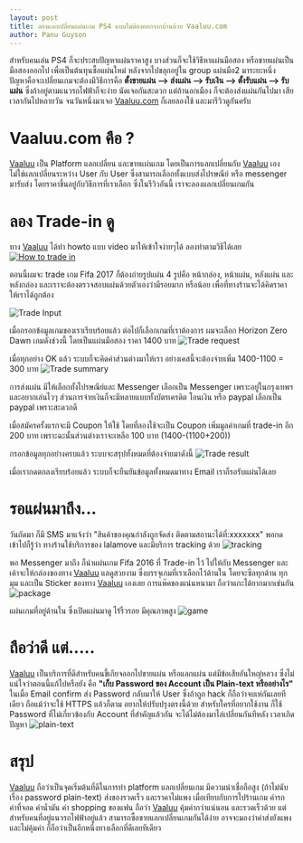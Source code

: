 ```yaml
---
layout: post
title: ลองแลกเปลี่ยนแผ่นเกม PS4 แบบไม่ต้องออกจากบ้านด้วย Vaaluu.com
author: Panu Guyson
---
```

สำหรับคนเล่น PS4 ก็จะประสบปัญหาแผ่นราคาสูง บางส่วนก็จะใช้วิธีหาแผ่นมือสอง หรือขายแผ่นเป็นมือสองออกไป เพื่อเป็นต้นทุนซื้อแผ่นใหม่ หลังจากไปขลุกอยู่ใน group แผ่นมือ2 มาระยะหนึ่ง ปัญหาคือจะเปลี่ยนเกมจะต้องมีวิธีการคือ **ตั้งขายแผ่น --> ส่งแผ่น --> รับเงิน --> ตั้งรับแผ่น --> รับแผ่น** ซึ่งถ้าอยู่ตามแนวรถไฟฟ้าก็จะง่าย นัดเจอกันสะดวก แต่ถ้านอกเมือง ก็จะต้องส่งแผ่นกันไปมา เสียเวลากันไปหลายวัน จนวันหนึ่งมาเจอ [Vaaluu.com](http://vaaluu.com) ก็เลยลองใช้ และมารีวิวดูกันครับ

# Vaaluu.com คือ ?
[Vaaluu](http://vaaluu.com) เป็น Platform แลกเปลี่ยน และขายแผ่นเกม โดยเป็นการแลกเปลี่ยนกับ [Vaaluu](http://vaaluu.com) เอง ไม่ใช่แลกเปลี่ยนระหว่าง User กับ User ซึ่งสามารถเลือกทั้งแบบส่งไปรษณีย์ หรือ messenger มารับส่ง โดยราคาขึ้นอยู่กับวิธีการที่เราเลือก ซึ่งในรีวิวอันนี้ เราจะลองแลกเปลี่ยนเกมกัน

# ลอง Trade-in ดู
ทาง [Vaaluu](http://vaaluu.com) ได้ทำ howto แบบ video มาให้เข้าใจง่ายๆได้ ลองทำตามวิธีได้เลย
[![How to trade in](/images/2017/05/01/howto-screenshot.jpg)](https://www.youtube.com/watch?v=8MS5TJalS4M "How to trade in")

ตอนนี้ผมจะ trade เกม Fifa 2017 ก็ต้องถ่ายรูปแผ่น 4 รูปคือ หน้ากล่อง, หน้าแผ่น, หลังแผ่น และหลังกล่อง และเราจะต้องตรวจสอบแผ่นด้วยตัวเองว่ามีรอยมาก หรือน้อย เพื่อที่ทางร้านจะได้คิดราคาให้เราได้ถูกต้อง

![Trade Input](/images/2017/05/01/trade-01.jpg)

เมื่อกรอกข้อมูลเกมของเราเรียบร้อยแล้ว ต่อไปก็เลือกเกมที่เราต้องการ ผมจะเลือก Horizon Zero Dawn เกมดังช่วงนี้ โดยเป็นแผ่นมือสอง ราคา 1400 บาท
![Trade request](/images/2017/05/01/trade-02.jpg)

เมื่อทุกอย่าง OK แล้ว ระบบก็จะคิดค่าส่วนต่างมาให้เรา อย่างเคสนี้จะต้องจ่ายเพิ่ม 1400-1100 = 300 บาท
![Trade summary](/images/2017/05/01/trade-03.jpg)

การส่งแผ่น มีให้เลือกทั้งไปรษณีย์และ Messenger เลือกเป็น Messenger เพราะอยู่ในกรุงเทพฯ และอยากเล่นไวๆ
ส่วนการจ่ายเงินก็จะมีหลายแบบทั้งบัตรเครดิต โอนเงิน หรือ paypal เลือกเป็น paypal เพราะสะดวกดี

เมื่อสมัครครั้งแรกจะมี Coupon ให้ใช้ โดยที่ลองใช้จะเป็น Coupon เพิ่มมูลค่าเกมที่ trade-in อีก 200 บาท เพราะฉะนั้นส่วนต่างเราจะเหลือ 100 บาท (1400-(1100+200))

กรอกข้อมูลทุกอย่างครบแล้ว ระบบจะสรุปทั้งหมดที่ต้องจ่ายมาดังนี้
![Trade result](/images/2017/05/01/trade-04.jpg)

เมื่อเรากดตกลงเรียบร้อยแล้ว ระบบก็จะยืนยันข้อมูลทั้งหมดมาทาง Email เราก็รอรับแผ่นได้เลย
# รอแผ่นมาถึง...
วันถัดมา ก็มี SMS มาแจ้งว่า "สินค้าของคุณกำลังถูกจัดส่ง ติดตามสถานะได้ที่:xxxxxxx" พอกดเข้าไปก็รู้ว่า ทางร้านใช้บริการของ lalamove และมีบริการ tracking ด้วย
![tracking](/images/2017/05/01/tracking.jpg)

พอ Messenger มาถึง ก็นำแผ่นเกม Fifa 2016 ที่ Trade-in ไว้ ไปให้กับ Messenger และเค้าจะให้กล่องของทาง [Vaaluu](http://vaaluu.com) แลดูสวยงาม ซึ่งบรรจุเกมที่เราเลือกไว้ด้านใน โดยจะซีลทุกด้าน ทุกมุม และเป็น Sticker ของทาง [Vaaluu](http://vaaluu.com) เองเลย การแพ๊คของแน่นหนามา ถือว่าแกะได้ยากมากเช่นกัน
![package](/images/2017/05/01/package.jpg)

แผ่นเกมที่อยู่ด้านใน ซึ่งเปิดแผ่นมาดู ไร้ริ้วรอย มีคุณภาพสูง
![game](/images/2017/05/01/result.jpg)

# ถือว่าดี แต่.....
[Vaaluu](http://vaaluu.com) เป็นบริการที่ดีสำหรับคนขี้เกียจออกไปขายแผ่น หรือแลกแผ่น แต่มีข้อเสียอันใหญ่หลวง ซึ่งไม่แน่ใจว่าตอนนี้แก้ไปหรือยัง คือ **"เก็บ Password ของ Account เป็น Plain-text หรืออย่างไร"** ในเมื่อ Email confirm ส่ง Password กลับมาให้ User ซึ่งถ้าถูก hack ก็ถือว่าจบเห่กันเลยทีเดียว ถือแม้ว่าจะใช้ HTTPS แล้วก็ตาม อยากให้ปรับปรุงตรงนี้ด้วย สำหรับใครที่อยากใช้งาน ก็ใช้ Password ที่ไม่เกี่ยวข้องกับ Account ที่สำคัญแล้วกัน จะได้ไม่ต้องมาไล่เปลี่ยนกันทีหลัง เวลาเกิดปัญหา
![plain-text](/images/2017/05/01/plain-text.jpg)

# สรุป
[Vaaluu](http://vaaluu.com) ถือว่าเป็นจุดเริ่มต้นที่ดีในการทำ platform แลกเปลี่ยนเกม มีความน่าเชื่อถือสูง (ถ้าไม่นับเรื่อง password plain-text) ส่งของรวดเร็ว และราคาไม่แพง เมื่อเทียบกับการไปร้านเกม ค่ารถ ค่าที่จอด ค่าน้ำมัน ค่า shopping ของแฟน ถือว่า [Vaaluu](http://vaaluu.com) คุ้มค่ากว่าแน่นอน และรวดเร็วด้วย แต่สำหรับคนที่อยู่แนวรถไฟฟ้าอยู่แล้ว สามารถซื้อขายแลกเปลี่ยนเกมกันได้ง่าย อาจจะมองว่าค่าส่งยังแพง และไม่คุ้มค่า ก็ถือว่าเป็นอีกหนึ่งทางเลือกที่ดีเลยทีเดียว
